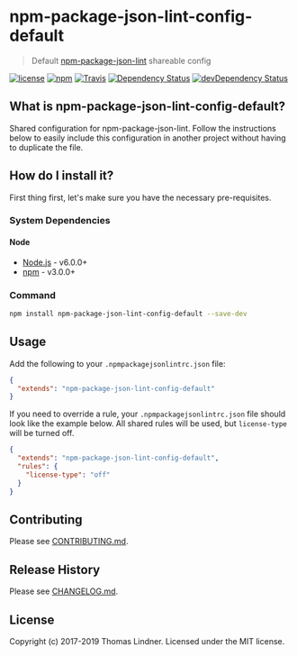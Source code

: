 # npm-package-json-lint-config-default

> Default [npm-package-json-lint](https://github.com/tclindner/npm-package-json-lint) shareable config


[![license](https://img.shields.io/github/license/tclindner/npm-package-json-lint-config-default.svg?maxAge=2592000&style=flat-square)](https://github.com/tclindner/npm-package-json-lint-config-default/blob/master/LICENSE)
[![npm](https://img.shields.io/npm/v/npm-package-json-lint-config-default.svg?maxAge=2592000?style=flat-square)](https://www.npmjs.com/package/npm-package-json-lint-config-default)
[![Travis](https://img.shields.io/travis/tclindner/npm-package-json-lint-config-default.svg?maxAge=2592000?style=flat-square)](https://travis-ci.org/tclindner/npm-package-json-lint-config-default)
[![Dependency Status](https://david-dm.org/tclindner/npm-package-json-lint-config-default.svg?style=flat-square)](https://david-dm.org/tclindner/npm-package-json-lint-config-default)
[![devDependency Status](https://david-dm.org/tclindner/npm-package-json-lint-config-default/dev-status.svg?style=flat-square)](https://david-dm.org/tclindner/npm-package-json-lint-config-default#info=devDependencies)


## What is npm-package-json-lint-config-default?

Shared configuration for npm-package-json-lint. Follow the instructions below to easily include this configuration in another project without having to duplicate the file.

## How do I install it?

First thing first, let's make sure you have the necessary pre-requisites.

### System Dependencies

#### Node

* [Node.js](https://nodejs.org/) - v6.0.0+
* [npm](http://npmjs.com) - v3.0.0+

### Command

```bash
npm install npm-package-json-lint-config-default --save-dev
```

## Usage

Add the following to your `.npmpackagejsonlintrc.json` file:

```json
{
  "extends": "npm-package-json-lint-config-default"
}
```

If you need to override a rule, your `.npmpackagejsonlintrc.json` file should look like the example below. All shared rules will be used, but `license-type` will be turned off.

```json
{
  "extends": "npm-package-json-lint-config-default",
  "rules": {
    "license-type": "off"
  }
}
```

## Contributing

Please see [CONTRIBUTING.md](CONTRIBUTING.md).

## Release History

Please see [CHANGELOG.md](CHANGELOG.md).

## License

Copyright (c) 2017-2019 Thomas Lindner. Licensed under the MIT license.
